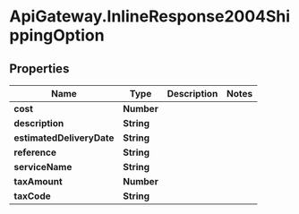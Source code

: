 # ApiGateway.InlineResponse2004ShippingOption

## Properties

Name | Type | Description | Notes
------------ | ------------- | ------------- | -------------
**cost** | **Number** |  | 
**description** | **String** |  | 
**estimatedDeliveryDate** | **String** |  | 
**reference** | **String** |  | 
**serviceName** | **String** |  | 
**taxAmount** | **Number** |  | 
**taxCode** | **String** |  | 


